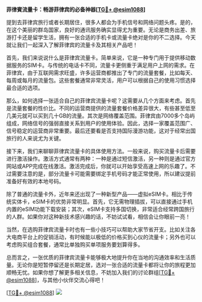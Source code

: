 **菲律賓流量卡：畅游菲律宾的必备神器[[TG💪+ @esim1088](https://t.me/s/esim1088)]**

提到去菲律宾旅行或者长期居住，很多人都会为手机信号和网络问题头疼。是的，在这个美丽的群岛国家，良好的通讯服务确实显得尤为重要。无论是商务出差、旅游打卡还是留学生活，拥有一张合适的手机卡或流量卡绝对是你的不二选择。今天就让我们一起深入了解菲律宾的流量卡及其相关产品吧！

首先，我们来说说什么是菲律宾流量卡。简单来说，它是一种专门用于提供移动数据服务的SIM卡。与传统的电话卡不同，流量卡更侧重于满足用户上网的需求。在菲律宾，由于互联网需求旺盛，许多运营商都推出了专门的流量套餐，比如每天、每周或每月的流量包。这些套餐通常非常灵活，用户可以根据自己的使用习惯选择最合适的选项。

那么，如何选择一张适合自己的菲律宾流量卡呢？这需要从几个方面来考虑。首先是流量套餐的性价比。不同的运营商提供的流量套餐价格差异很大，有些甚至低至几美元就可以买到几十GB的流量。其次是网络覆盖范围。菲律宾由7000多个岛屿组成，网络信号的强弱直接关系到用户的使用体验。因此，选择一家覆盖范围广、信号稳定的运营商非常重要。最后还要看是否支持国际漫游功能，这对于经常出国旅行的人来说尤为关键。

接下来，我们来聊聊菲律宾流量卡的具体使用方法。一般来说，购买流量卡后需要进行激活操作。激活方式通常有两种：一种是通过短信激活，另一种则是通过官方网站或APP完成在线激活。激活完成后，你就可以开始享受高速上网的乐趣了。不过需要注意的是，部分流量卡可能需要绑定手机号码才能正常使用，所以建议提前准备好有效的本地号码。

除了普通的流量卡外，近年来还出现了一种新型产品——虚拟eSIM卡。相比于传统实体卡，eSIM卡的优势非常明显。首先，它无需物理插拔，可以直接通过手机内置的eSIM功能下载安装；其次，eSIM卡支持多国切换，非常适合经常跨国旅行的人群。如果你对这种新技术感兴趣的话，不妨试试看，相信会让你眼前一亮！

当然，在选购菲律宾流量卡时也有一些小技巧可以帮助大家节省开支。比如关注各大电商平台上的促销活动，有时候能以极低的价格买到心仪的流量卡；另外也可以考虑购买组合套餐，通常比单独购买单项服务要划算得多。

总而言之，一张优质的菲律宾流量卡能够极大地提升你在当地的沟通效率和生活质量。无论你是短暂停留还是长期定居，选对一张合适的流量卡都将让你的旅程更加顺畅无忧。如果你想了解更多相关信息，不妨加入我们的讨论群组[[TG💪+ @esim1088](https://t.me/s/esim1088)]，与其他小伙伴交流心得吧！

[[TG💪+ @esim1088](https://t.me/s/esim1088)] ![](https://i.postimg.cc/4NQfJmqS/Snipaste-2025-05-13-00-14-12.png)